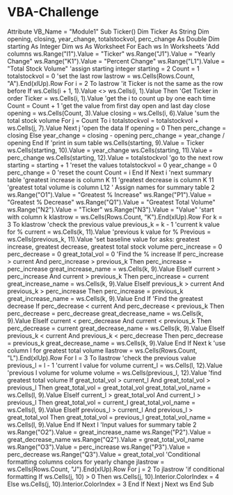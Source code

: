 # VBA-Challenge

Attribute VB_Name = "Module1"
Sub Ticker()
Dim Ticker As String
Dim opening, closing, year_change, totalstockvol, perc_change As Double
Dim starting As Integer
Dim ws As Worksheet
For Each ws In Worksheets
'Add columns
    ws.Range("I1").Value = "Ticker"
    ws.Range("J1").Value = "Yearly Change"
    ws.Range("K1").Value = "Percent Change"
    ws.Range("L1").Value = "Total Stock Volume"
'assign starting integer
starting = 2
Count = 1
totalstockvol = 0
'set the last row
    lastrow = ws.Cells(Rows.Count, "A").End(xlUp).Row
        For i = 2 To lastrow
   'it Ticker is not the same as the row before
             If ws.Cells(i + 1, 1).Value <> ws.Cells(i, 1).Value Then
    'Get Ticker in order
            Ticker = ws.Cells(i, 1).Value
    'get the i to count up by one each time
            Count = Count + 1
    'get the value from first day open and last day close
    opening = ws.Cells(Count, 3).Value
    closing = ws.Cells(i, 6).Value
    'sum the total stock volume
    For j = Count To i
        totalstockvol = totalstockvol + ws.Cells(j, 7).Value
    Next j
    'open the data
    If opening = 0 Then
        perc_change = closing
Else
    year_change = closing - opening
    perc_change = year_change / opening
End If
    'print in sum table
    ws.Cells(starting, 9).Value = Ticker
    ws.Cells(starting, 10).Value = year_change
    ws.Cells(starting, 11).Value = perc_change
    ws.Cells(starting, 12).Value = totalstockvol
    'go to the next row
    starting = starting + 1
    'reset the values
    totalstockvol = 0
    year_change = 0
    perc_change = 0
    'reset the count
    Count = i
End If
Next i
'next summary table
'greatest increase is column K 11
'greatest decrease is column K 11
'greatest total volume is column L12
 ' Assign names for summary table 2
    ws.Range("O1").Value = "Greatest % Increase"
    ws.Range("P1").Value = "Greatest % Decrease"
    ws.Range("Q1").Value = "Greatest Total Volume"
    ws.Range("N2").Value = "Ticker"
    ws.Range("N3").Value = "Value"
'start with column k
    klastrow = ws.Cells(Rows.Count, "K").End(xlUp).Row
        For k = 3 To klastrow
        'check the previous value
        previous_k = k - 1
        'current k value for %
        current = ws.Cells(k, 11).Value
        'previous k value for %
        Previous = ws.Cells(previous_k, 11).Value
'set baseline value for asks: greatest increase, greatest decrease, greatest total stock volume
perc_increase = 0
perc_decrease = 0
great_total_vol = 0
'Find the % increase
If perc_increase > current And perc_increase > previous_k Then
perc_increase = perc_increase
great_increase_name = ws.Cells(k, 9).Value
ElseIf current > perc_increase And current > previous_k Then
perc_increase = current
great_increase_name = ws.Cells(k, 9).Value
ElseIf previous_k > current And previous_k > perc_increase Then
perc_increase = previous_k
great_increase_name = ws.Cells(k, 9).Value
End If
'Find the greatest decrease
If perc_decrease < current And perc_decrease < previous_k Then
perc_decrease = perc_decrease
great_decrease_name = ws.Cells(k, 9).Value
ElseIf current < perc_decrease And current < previous_k Then
perc_decrease = current
great_decrease_name = ws.Cells(k, 9).Value
ElseIf previous_k < current And previous_k < perc_decrease Then
perc_decrease = previous_k
great_decrease_name = ws.Cells(k, 9).Value
End If
Next k
'use column l for greatest total volume
       llastrow = ws.Cells(Rows.Count, "L").End(xlUp).Row
        For l = 3 To llastrow
        'check the previous value
        previous_l = l - 1
        'current l value for volume
        current_l = ws.Cells(l, 12).Value
        'previous l volume for volume
        volume = ws.Cells(previous_l, 12).Value
'find greatest total volume
If great_total_vol > current_l And great_total_vol > previous_l Then
great_total_vol = great_total_vol
great_total_vol_name = ws.Cells(l, 9).Value
ElseIf current_l > great_total_vol And current_l > previous_l Then
great_total_vol = current_l
great_total_vol_name = ws.Cells(l, 9).Value
ElseIf previous_l > current_l And previous_l > great_total_vol Then
great_total_vol = previous_l
great_total_vol_name = ws.Cells(l, 9).Value
End If
Next l
 'Input values for summary table 2
    ws.Range("O2").Value = great_increase_name
    ws.Range("P2").Value = great_decrease_name
    ws.Range("Q2").Value = great_total_vol_name
    ws.Range("O3").Value = perc_increase
    ws.Range("P3").Value = perc_decrease
    ws.Range("Q3").Value = great_total_vol
'Conditional formatting columns colors for yearly change
    jlastrow = ws.Cells(Rows.Count, "J").End(xlUp).Row
        For j = 2 To jlastrow
            'if conditional formatting
            If ws.Cells(j, 10) > 0 Then
                ws.Cells(j, 10).Interior.ColorIndex = 4
            Else
                ws.Cells(j, 10).Interior.ColorIndex = 3
            End If
        Next j
Next ws
End Sub
